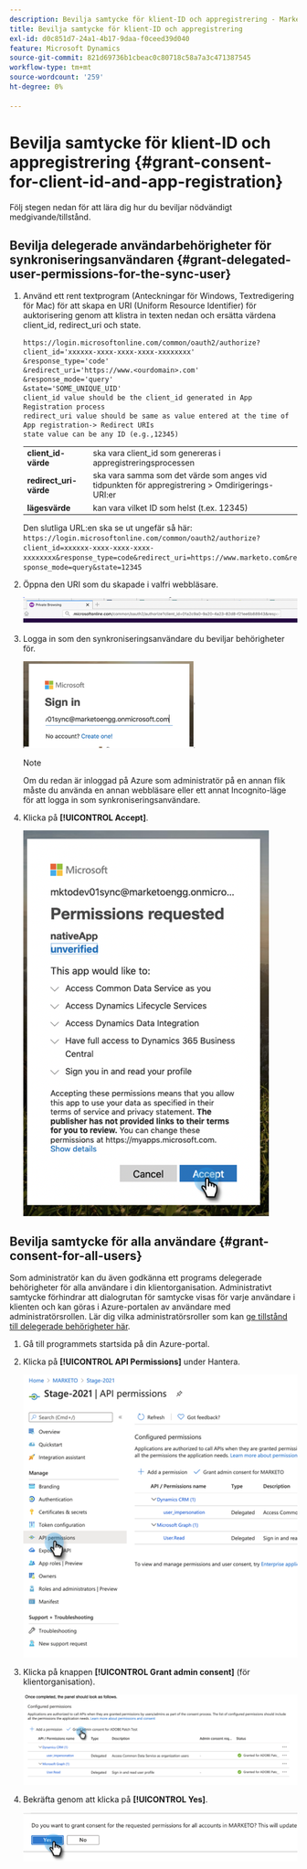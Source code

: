 ```yaml
---
description: Bevilja samtycke för klient-ID och appregistrering - Marketo Docs - produktdokumentation
title: Bevilja samtycke för klient-ID och appregistrering
exl-id: d0c851d7-24a1-4b17-9daa-f0ceed39d040
feature: Microsoft Dynamics
source-git-commit: 821d69736b1cbeac0c80718c58a7a3c471387545
workflow-type: tm+mt
source-wordcount: '259'
ht-degree: 0%

---
```


# Bevilja samtycke för klient-ID och appregistrering {#grant-consent-for-client-id-and-app-registration}

Följ stegen nedan för att lära dig hur du beviljar nödvändigt medgivande/tillstånd.

## Bevilja delegerade användarbehörigheter för synkroniseringsanvändaren {#grant-delegated-user-permissions-for-the-sync-user}

1. Använd ett rent textprogram (Anteckningar för Windows, Textredigering för Mac) för att skapa en URI (Uniform Resource Identifier) för auktorisering genom att klistra in texten nedan och ersätta värdena client_id, redirect_uri och state.

   ```
   https://login.microsoftonline.com/common/oauth2/authorize?
   client_id='xxxxxx-xxxx-xxxx-xxxx-xxxxxxxx'
   &response_type='code'
   &redirect_uri='https://www.<ourdomain>.com'
   &response_mode='query'
   &state='SOME_UNIQUE_UID'
   client_id value should be the client_id generated in App Registration process
   redirect_uri value should be same as value entered at the time of App registration-> Redirect URIs
   state value can be any ID (e.g.,12345)
   ```

   <table> 
    <colgroup> 
     <col> 
     <col> 
    </colgroup> 
    <tbody> 
     <tr> 
      <td><strong>client_id-värde</strong></td> 
      <td>ska vara client_id som genereras i appregistreringsprocessen</td> 
     </tr> 
     <tr> 
      <td><strong>redirect_uri-värde</strong></td> 
      <td>ska vara samma som det värde som anges vid tidpunkten för appregistrering &gt; Omdirigerings-URI:er</td> 
     </tr> 
     <tr> 
      <td><strong>lägesvärde</strong></td> 
      <td>kan vara vilket ID som helst (t.ex. 12345)</td> 
     </tr> 
    </tbody> 
   </table>

   Den slutliga URL:en ska se ut ungefär så här: `https://login.microsoftonline.com/common/oauth2/authorize?client_id=xxxxxx-xxxx-xxxx-xxxx-xxxxxxxx&response_type=code&redirect_uri=https://www.marketo.com&response_mode=query&state=12345`

1. Öppna den URI som du skapade i valfri webbläsare.

   ![](assets/grant-consent-for-client-id-app-registration-1.png)

1. Logga in som den synkroniseringsanvändare du beviljar behörigheter för.

   ![](assets/grant-consent-for-client-id-app-registration-2.png)

   >[!NOTE]
   >
   >Om du redan är inloggad på Azure som administratör på en annan flik måste du använda en annan webbläsare eller ett annat Incognito-läge för att logga in som synkroniseringsanvändare.

1. Klicka på **[!UICONTROL Accept]**.

   ![](assets/grant-consent-for-client-id-app-registration-3.png)

## Bevilja samtycke för alla användare {#grant-consent-for-all-users}

Som administratör kan du även godkänna ett programs delegerade behörigheter för alla användare i din klientorganisation. Administrativt samtycke förhindrar att dialogrutan för samtycke visas för varje användare i klienten och kan göras i Azure-portalen av användare med administratörsrollen. Lär dig vilka administratörsroller som kan [ge tillstånd till delegerade behörigheter här](https://docs.microsoft.com/en-us/azure/active-directory/roles/permissions-reference).

1. Gå till programmets startsida på din Azure-portal.

1. Klicka på **[!UICONTROL API Permissions]** under Hantera.

   ![](assets/grant-consent-for-client-id-app-registration-4.png)

1. Klicka på knappen **[!UICONTROL Grant admin consent]** (för klientorganisation).

   ![](assets/grant-consent-for-client-id-app-registration-5.png)

1. Bekräfta genom att klicka på **[!UICONTROL Yes]**.

   ![](assets/grant-consent-for-client-id-app-registration-6.png)
